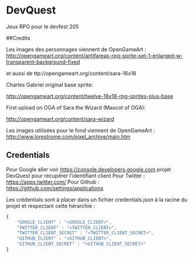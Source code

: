 # DevQuest
Jeux RPG pour le devfest 205

##Credits 

Les images des personnages viennent de OpenGameArt : http://opengameart.org/content/antifareas-rpg-sprite-set-1-enlarged-w-transparent-background-fixed

et aussi de  ttp://opengameart.org/content/sara-16x18

Charles Gabriel original base sprite:

http://opengameart.org/content/twelve-16x18-rpg-sprites-plus-base

First upload on OGA of Sara the Wizard (Mascot of OGA):

http://opengameart.org/content/sara-wizard

Les images utilisées pour le fond viennent de OpenGameArt : http://www.lorestrome.com/pixel_archive/main.htm


## Credentials 
Pour Google aller voir https://console.developers.google.com projet DevQuest pour récupérer l'identifiant client
Pour Twitter : https://apps.twitter.com/
Pour Github : https://github.com/settings/applications

Les crédentials sont à placer dans un fichier credentials.json à la racine du projet et respectant cette hérarchie : 
```javascript
{
    "GOOGLE_CLIENT" : "<GOOGLE_CLIENT>",
    "TWITTER_CLIENT" : "<TWITTER_CLIENT>",
    "TWITTER_CLIENT_SECRET" : "<TWITTER_CLIENT_SECRET>",
    "GITHUB_CLIENT" : "<GITHUB_CLIENT>",
    "GITHUB_CLIENT_SECRET" : "<GITHUB_CLIENT_SECRET>"
}